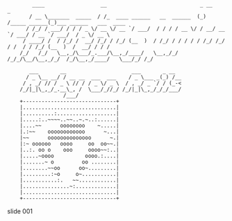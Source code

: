             ____                  __                              _ __             _
           / __ \_______  _____  / /_  ____ ______   __  ______  (_) /_____ ______(_)___ ______   ___  ____
          / /_/ / ___/ / / / _ \/ __ \/ __ `/ ___/  / / / / __ \/ / __/ __ `/ ___/ / __ `/ ___/  / _ \/ __ \
         / ____/ /  / /_/ /  __/ /_/ / /_/ (__  )  / /_/ / / / / / /_/ /_/ / /  / / /_/ (__  )  /  __/ / / /
        /_/   /_/   \__,_/\___/_.___/\__,_/____/   \__,_/_/ /_/_/\__/\__,_/_/  /_/\__,_/____/   \___/_/ /_/

           ___       __                     ___       _ __
          / _ \__ __/ / __ __  ___  ___    / _ \___ _(_) /__
         / , _/ // / _ \ // / / _ \/ _ \  / , _/ _ `/ / (_-<
        /_/|_|\_,_/_.__\_, /  \___/_//_/ /_/|_|\_,_/_/_/___/
                      /___/
        +------------------------------+
        |..............................|
        |..........:...................|
        |.....:..~~~~..~~..~.~..:......|
        |....~~      oooooooo    ~.....|
        |.:~~    oooooooooooo      ~...|
        |~~      oooooooooooooo      ~.|
        |:~ oooooo   oooo     oo  oo~~.|
        |..:. oo o    ooo     oooo~~:..|
        |.....~oooo          oooo.:....|
        |.......~ o         oo ........|
        |........~~oo      oo~.........|
        |.........:~o     o~...........|
        |...........:.   ~~............|
        |...............~:.............|
        |..............................|
        +------------------------------+


















































































slide 001
